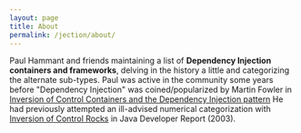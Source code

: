 ```yaml
---
layout: page
title: About
permalink: /jection/about/
---
```


Paul Hammant and friends maintaining a list of **Dependency Injection containers and frameworks**, 
delving in the history a little and categorizing the alternate sub-types. 
Paul was active in the community some years before "Dependency Injection" was coined/popularized by Martin Fowler in [Inversion of Control Containers and the Dependency Injection pattern](https://martinfowler.com/articles/injection.html) 
He had previously attempted an ill-advised numerical categorization with 
[Inversion of Control Rocks](https://paulhammant.com/files/JDJ_2003_12_IoC_Rocks.pdf) in Java Developer Report (2003).

 
